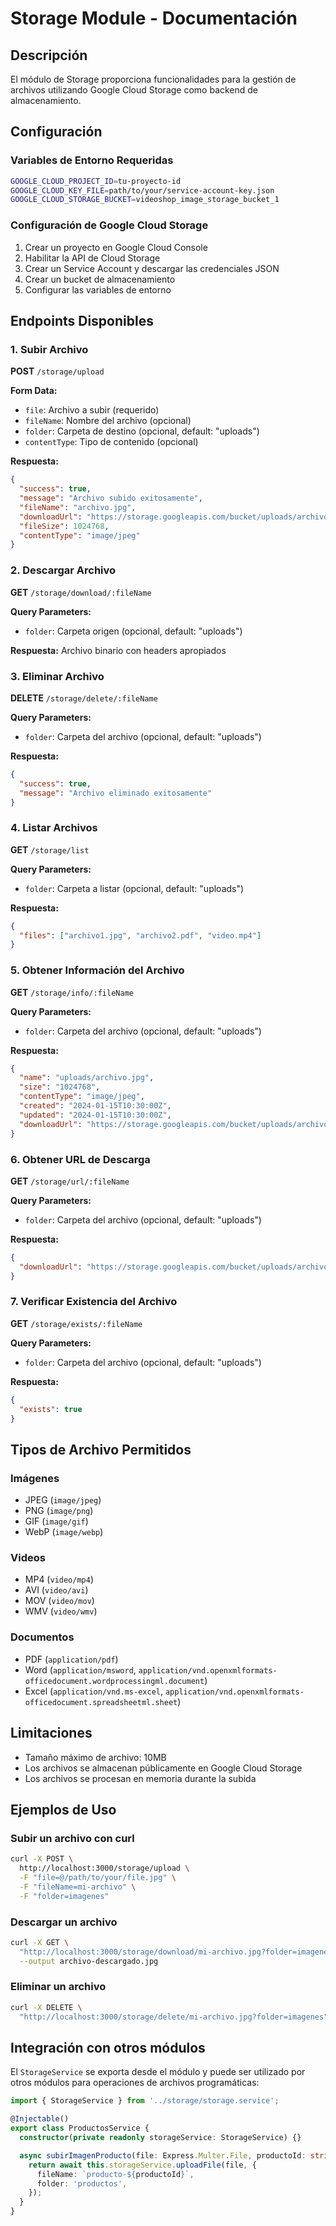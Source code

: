 # Storage Module - Documentación

## Descripción
El módulo de Storage proporciona funcionalidades para la gestión de archivos utilizando Google Cloud Storage como backend de almacenamiento.

## Configuración

### Variables de Entorno Requeridas
```bash
GOOGLE_CLOUD_PROJECT_ID=tu-proyecto-id
GOOGLE_CLOUD_KEY_FILE=path/to/your/service-account-key.json
GOOGLE_CLOUD_STORAGE_BUCKET=videoshop_image_storage_bucket_1
```

### Configuración de Google Cloud Storage
1. Crear un proyecto en Google Cloud Console
2. Habilitar la API de Cloud Storage
3. Crear un Service Account y descargar las credenciales JSON
4. Crear un bucket de almacenamiento
5. Configurar las variables de entorno

## Endpoints Disponibles

### 1. Subir Archivo
**POST** `/storage/upload`

**Form Data:**
- `file`: Archivo a subir (requerido)
- `fileName`: Nombre del archivo (opcional)
- `folder`: Carpeta de destino (opcional, default: "uploads")
- `contentType`: Tipo de contenido (opcional)

**Respuesta:**
```json
{
  "success": true,
  "message": "Archivo subido exitosamente",
  "fileName": "archivo.jpg",
  "downloadUrl": "https://storage.googleapis.com/bucket/uploads/archivo.jpg",
  "fileSize": 1024768,
  "contentType": "image/jpeg"
}
```

### 2. Descargar Archivo
**GET** `/storage/download/:fileName`

**Query Parameters:**
- `folder`: Carpeta origen (opcional, default: "uploads")

**Respuesta:** Archivo binario con headers apropiados

### 3. Eliminar Archivo
**DELETE** `/storage/delete/:fileName`

**Query Parameters:**
- `folder`: Carpeta del archivo (opcional, default: "uploads")

**Respuesta:**
```json
{
  "success": true,
  "message": "Archivo eliminado exitosamente"
}
```

### 4. Listar Archivos
**GET** `/storage/list`

**Query Parameters:**
- `folder`: Carpeta a listar (opcional, default: "uploads")

**Respuesta:**
```json
{
  "files": ["archivo1.jpg", "archivo2.pdf", "video.mp4"]
}
```

### 5. Obtener Información del Archivo
**GET** `/storage/info/:fileName`

**Query Parameters:**
- `folder`: Carpeta del archivo (opcional, default: "uploads")

**Respuesta:**
```json
{
  "name": "uploads/archivo.jpg",
  "size": "1024768",
  "contentType": "image/jpeg",
  "created": "2024-01-15T10:30:00Z",
  "updated": "2024-01-15T10:30:00Z",
  "downloadUrl": "https://storage.googleapis.com/bucket/uploads/archivo.jpg"
}
```

### 6. Obtener URL de Descarga
**GET** `/storage/url/:fileName`

**Query Parameters:**
- `folder`: Carpeta del archivo (opcional, default: "uploads")

**Respuesta:**
```json
{
  "downloadUrl": "https://storage.googleapis.com/bucket/uploads/archivo.jpg"
}
```

### 7. Verificar Existencia del Archivo
**GET** `/storage/exists/:fileName`

**Query Parameters:**
- `folder`: Carpeta del archivo (opcional, default: "uploads")

**Respuesta:**
```json
{
  "exists": true
}
```

## Tipos de Archivo Permitidos

### Imágenes
- JPEG (`image/jpeg`)
- PNG (`image/png`)
- GIF (`image/gif`)
- WebP (`image/webp`)

### Videos
- MP4 (`video/mp4`)
- AVI (`video/avi`)
- MOV (`video/mov`)
- WMV (`video/wmv`)

### Documentos
- PDF (`application/pdf`)
- Word (`application/msword`, `application/vnd.openxmlformats-officedocument.wordprocessingml.document`)
- Excel (`application/vnd.ms-excel`, `application/vnd.openxmlformats-officedocument.spreadsheetml.sheet`)

## Limitaciones
- Tamaño máximo de archivo: 10MB
- Los archivos se almacenan públicamente en Google Cloud Storage
- Los archivos se procesan en memoria durante la subida

## Ejemplos de Uso

### Subir un archivo con curl
```bash
curl -X POST \
  http://localhost:3000/storage/upload \
  -F "file=@/path/to/your/file.jpg" \
  -F "fileName=mi-archivo" \
  -F "folder=imagenes"
```

### Descargar un archivo
```bash
curl -X GET \
  "http://localhost:3000/storage/download/mi-archivo.jpg?folder=imagenes" \
  --output archivo-descargado.jpg
```

### Eliminar un archivo
```bash
curl -X DELETE \
  "http://localhost:3000/storage/delete/mi-archivo.jpg?folder=imagenes"
```

## Integración con otros módulos

El `StorageService` se exporta desde el módulo y puede ser utilizado por otros módulos para operaciones de archivos programáticas:

```typescript
import { StorageService } from '../storage/storage.service';

@Injectable()
export class ProductosService {
  constructor(private readonly storageService: StorageService) {}

  async subirImagenProducto(file: Express.Multer.File, productoId: string) {
    return await this.storageService.uploadFile(file, {
      fileName: `producto-${productoId}`,
      folder: 'productos',
    });
  }
}
```
